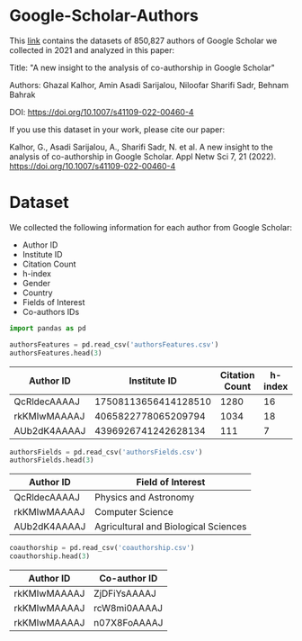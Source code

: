 # Google-Scholar-Authors

This <a href="https://drive.google.com/drive/folders/1v9nkcG2QasMX54Ejv2jVEpX_5DzB8xt2?usp=sharing">link</a> contains the datasets of 850,827 authors of Google Scholar we collected in 2021 and analyzed in this paper:

Title: "A new insight to the analysis of co-authorship in Google Scholar"

Authors: Ghazal Kalhor, Amin Asadi Sarijalou, Niloofar Sharifi Sadr, Behnam Bahrak

DOI: https://doi.org/10.1007/s41109-022-00460-4

If you use this dataset in your work, please cite our paper:

Kalhor, G., Asadi Sarijalou, A., Sharifi Sadr, N. et al. A new insight to the analysis of co-authorship in Google Scholar. Appl Netw Sci 7, 21 (2022). https://doi.org/10.1007/s41109-022-00460-4


# Dataset

We collected the following information for each author from Google Scholar:

* Author ID
* Institute ID
* Citation Count
* h-index
* Gender
* Country
* Fields of Interest
* Co-authors IDs


```python
import pandas as pd

authorsFeatures = pd.read_csv('authorsFeatures.csv')
authorsFeatures.head(3)
```

|Author ID|Institute ID|Citation Count|h-index|Gender|Country|
|----|----|----|----|----|----|
|QcRldecAAAAJ| 17508113656414128510|	1280|	    16|	  male|	ID|
|rkKMIwMAAAAJ|	4065822778065209794|	1034|    	18|	  male|	US|
|AUb2dK4AAAAJ|	4396926741242628134|	 111|	     7|	female|	US|

```python
authorsFields = pd.read_csv('authorsFields.csv')
authorsFields.head(3)
```

|Author ID|Field of Interest|
|----|----|
|QcRldecAAAAJ|               Physics and Astronomy|
|rkKMIwMAAAAJ|	                  Computer Science|
|AUb2dK4AAAAJ|Agricultural and Biological Sciences|

```python
coauthorship = pd.read_csv('coauthorship.csv')
coauthorship.head(3)
```

|Author ID|Co-author ID|
|----|----|
|rkKMIwMAAAAJ| ZjDFiYsAAAAJ|
|rkKMIwMAAAAJ| rcW8mi0AAAAJ|
|rkKMIwMAAAAJ| n07X8FoAAAAJ|
